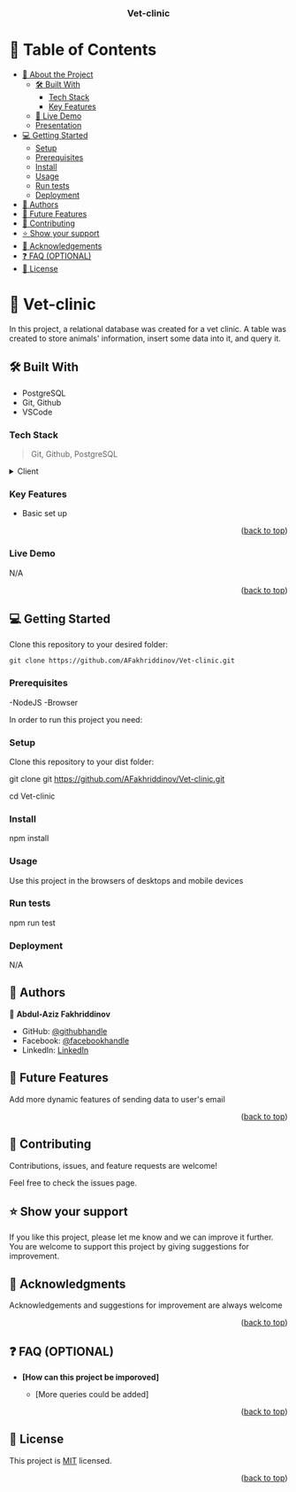 <a name="readme-top"></a>

<div align="center">

  <h3><b>Vet-clinic</b></h3>

</div>

# 📗 Table of Contents

- [📖 About the Project](#about-project)
  - [🛠 Built With](#built-with)
    - [Tech Stack](#tech-stack)
    - [Key Features](#key-features)
  - [🚀 Live Demo](#live-demo)
  - [Presentation](#presentation)
- [💻 Getting Started](#getting-started)
  - [Setup](#setup)
  - [Prerequisites](#prerequisites)
  - [Install](#install)
  - [Usage](#usage)
  - [Run tests](#run-tests)
  - [Deployment](#deployment)
- [👥 Authors](#authors)
- [🔭 Future Features](#future-features)
- [🤝 Contributing](#contributing)
- [⭐️ Show your support](#support)
- [🙏 Acknowledgements](#acknowledgements)
- [❓ FAQ (OPTIONAL)](#faq)
- [📝 License](#license)

<!-- PROJECT DESCRIPTION -->

# 📖 Vet-clinic <a name="about-project"></a>

In this project, a relational database was created for a vet clinic. A table was created to store animals' information, insert some data into it, and query it.

## 🛠 Built With <a name="built-with"></a>

- PostgreSQL
- Git, Github
- VSCode

### Tech Stack <a name="tech-stack"></a>

> Git,
> Github,
> PostgreSQL

<details>
  <summary>Client</summary>
  <ul>
    <li><a href="https://www.w3schools.com/sql/default.asp">SQL</a></li>

  </ul>
</details>

### Key Features <a name="key-features"></a>

- Basic set up

<p align="right">(<a href="#readme-top">back to top</a>)</p>

### Live Demo <a name="live-demo"></a>

N/A

<p align="right">(<a href="#readme-top">back to top</a>)</p>

## 💻 Getting Started <a name="getting-started"></a>

Clone this repository to your desired folder:

```
git clone https://github.com/AFakhriddinov/Vet-clinic.git
```

### Prerequisites

-NodeJS
-Browser

In order to run this project you need:

### Setup

Clone this repository to your dist folder:

git clone git https://github.com/AFakhriddinov/Vet-clinic.git

cd Vet-clinic

### Install

npm install

### Usage

Use this project in the browsers of desktops and mobile devices

### Run tests

npm run test

### Deployment

N/A

## 👥 Authors <a name="authors"></a>

👤 **Abdul-Aziz Fakhriddinov**

- GitHub: [@githubhandle](https://github.com/AFakhriddinov)
- Facebook: [@facebookhandle](https://www.facebook.com/abdulaziz.faxriddinov)
- LinkedIn: [LinkedIn](https://www.linkedin.com/in/afakhriddinov/)



## 🔭 Future Features <a name="future-features"></a>

Add more dynamic features of sending data to user's email

<p align="right">(<a href="#readme-top">back to top</a>)</p>

## 🤝 Contributing <a name="contributing"></a>

Contributions, issues, and feature requests are welcome!

Feel free to check the issues page.

## ⭐️ Show your support <a name="support"></a>

If you like this project, please let me know and we can improve it further. You are welcome to support this project by giving suggestions for improvement.

## 🙏 Acknowledgments <a name="acknowledgements"></a>

Acknowledgements and suggestions for improvement are always welcome

<p align="right">(<a href="#readme-top">back to top</a>)</p>

## ❓ FAQ (OPTIONAL) <a name="faq"></a>

- **[How can this project be imporoved]**

  - [More queries could be added]

<p align="right">(<a href="#readme-top">back to top</a>)</p>

## 📝 License <a name="license"></a>

This project is [MIT](https://github.com/AFakhriddinov/Vet-clinic/blob/dev/LICENSE) licensed.

<p align="right">(<a href="#readme-top">back to top</a>)</p>


